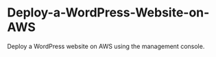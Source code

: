 # Deploy-a-WordPress-Website-on-AWS
Deploy a WordPress website on AWS using the management console. 
